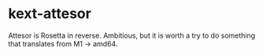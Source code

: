 # kext-attesor
Attesor is Rosetta in reverse.   Ambitious, but it is worth a try to do something that translates from M1 -> amd64.
